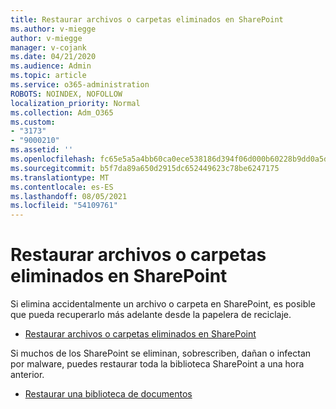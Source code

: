 ```yaml
---
title: Restaurar archivos o carpetas eliminados en SharePoint
ms.author: v-miegge
author: v-miegge
manager: v-cojank
ms.date: 04/21/2020
ms.audience: Admin
ms.topic: article
ms.service: o365-administration
ROBOTS: NOINDEX, NOFOLLOW
localization_priority: Normal
ms.collection: Adm_O365
ms.custom:
- "3173"
- "9000210"
ms.assetid: ''
ms.openlocfilehash: fc65e5a5a4bb60ca0ece538186d394f06d000b60228b9dd0a5dfe0b7f0e7ad0d
ms.sourcegitcommit: b5f7da89a650d2915dc652449623c78be6247175
ms.translationtype: MT
ms.contentlocale: es-ES
ms.lasthandoff: 08/05/2021
ms.locfileid: "54109761"
---
```

# <a name="restore-deleted-files-or-folders-in-sharepoint"></a>Restaurar archivos o carpetas eliminados en SharePoint

Si elimina accidentalmente un archivo o carpeta en SharePoint, es posible que pueda recuperarlo más adelante desde la papelera de reciclaje.

* [Restaurar archivos o carpetas eliminados en SharePoint](https://support.microsoft.com/office/restore-items-in-the-recycle-bin-that-were-deleted-from-sharepoint-or-teams-6df466b6-55f2-4898-8d6e-c0dff851a0be)

Si muchos de los SharePoint se eliminan, sobrescriben, dañan o infectan por malware, puedes restaurar toda la biblioteca SharePoint a una hora anterior.

* [Restaurar una biblioteca de documentos](https://support.office.com/article/restore-a-document-library-317791c3-8bd0-4dfd-8254-3ca90883d39a)